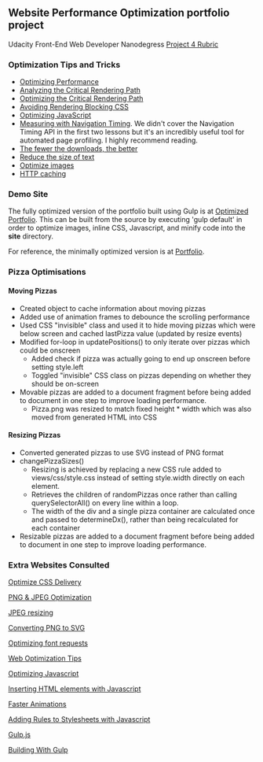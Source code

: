 ## Website Performance Optimization portfolio project

Udacity Front-End Web Developer Nanodegress [Project 4 Rubric](https://www.udacity.com/course/viewer/#!/c-nd001/l-2735848561/m-2686388535)

### Optimization Tips and Tricks
* [Optimizing Performance](https://developers.google.com/web/fundamentals/performance/ "web performance")
* [Analyzing the Critical Rendering Path](https://developers.google.com/web/fundamentals/performance/critical-rendering-path/analyzing-crp.html "analyzing crp")
* [Optimizing the Critical Rendering Path](https://developers.google.com/web/fundamentals/performance/critical-rendering-path/optimizing-critical-rendering-path.html "optimize the crp!")
* [Avoiding Rendering Blocking CSS](https://developers.google.com/web/fundamentals/performance/critical-rendering-path/render-blocking-css.html "render blocking css")
* [Optimizing JavaScript](https://developers.google.com/web/fundamentals/performance/critical-rendering-path/adding-interactivity-with-javascript.html "javascript")
* [Measuring with Navigation Timing](https://developers.google.com/web/fundamentals/performance/critical-rendering-path/measure-crp.html "nav timing api"). We didn't cover the Navigation Timing API in the first two lessons but it's an incredibly useful tool for automated page profiling. I highly recommend reading.
* <a href="https://developers.google.com/web/fundamentals/performance/optimizing-content-efficiency/eliminate-downloads.html">The fewer the downloads, the better</a>
* <a href="https://developers.google.com/web/fundamentals/performance/optimizing-content-efficiency/optimize-encoding-and-transfer.html">Reduce the size of text</a>
* <a href="https://developers.google.com/web/fundamentals/performance/optimizing-content-efficiency/image-optimization.html">Optimize images</a>
* <a href="https://developers.google.com/web/fundamentals/performance/optimizing-content-efficiency/http-caching.html">HTTP caching</a>

### Demo Site
The fully optimized version of the portfolio built using Gulp is at [Optimized Portfolio](https://ranadlp.github.io/frontend-nanodegree-mobile-portfolio/site). This can be built from the source by executing 'gulp default' in order to optimize images, inline CSS, Javascript, and minify code into the __site__ directory.

For reference, the minimally optimized version is at [Portfolio](https://ranadlp.github.io/frontend-nanodegree-mobile-portfolio).


### Pizza Optimisations
#### Moving Pizzas
* Created object to cache information about moving pizzas
* Added use of animation frames to debounce the scrolling performance
* Used CSS "invisible" class and used it to hide moving pizzas which were below screen and cached lastPizza value (updated by resize events)
* Modified for-loop in updatePositions() to only iterate over pizzas which could be onscreen
  * Added check if pizza was actually going to end up onscreen before setting style.left
  * Toggled "invisible" CSS class on pizzas depending on whether they should be on-screen
* Movable pizzas are added to a document fragment before being added to document in one step to improve loading performance.
  * Pizza.png was resized to match fixed height * width which was also moved from generated HTML into CSS

#### Resizing Pizzas
* Converted generated pizzas to use SVG instead of PNG format
* changePizzaSizes()
  * Resizing is achieved by replacing a new CSS rule added to views/css/style.css instead of setting style.width directly on each element.
  * Retrieves the children of randomPizzas once rather than calling querySelectorAll() on every line within a loop.
  * The width of the div and a single pizza container are calculated once and passed to determineDx(), rather than being recalculated for each container
* Resizable pizzas are added to a document fragment before being added to document in one step to improve loading performance.

### Extra Websites Consulted
[Optimize CSS Delivery](https://developers.google.com/speed/docs/insights/OptimizeCSSDelivery)

[PNG & JPEG Optimization](https://tinypng.com)

[JPEG resizing](http://www.picresize.com/results)

[Converting PNG to SVG](http://quasimondo.com/ZorroSVG)

[Optimizing font requests](https://developers.google.com/fonts/docs/getting_started#Optimizing_Requests)

[Web Optimization Tips](http://www.hongkiat.com/blog/ultimate-guide-to-web-optimization-tips-best-practices)

[Optimizing Javascript](https://developers.google.com/speed/articles/optimizing-javascript)

[Inserting HTML elements with Javascript](http://stackoverflow.com/questions/814564/inserting-html-elements-with-javascript)

[Faster Animations](http://www.html5rocks.com/en/tutorials/speed/animations)

[Adding Rules to Stylesheets with Javascript](http://davidwalsh.name/add-rules-stylesheets)

[Gulp.js](http://gulpjs.com/)

[Building With Gulp](http://www.smashingmagazine.com/2014/06/11/building-with-gulp)